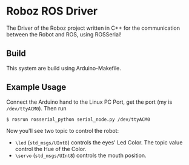 # Roboz ROS Driver

The Driver of the Roboz project written in C++ for the communication 
between the Robot and ROS, using ROSSerial!

## Build

This system are build using Arduino-Makefile.

## Example Usage

Connect the Arduino hand to the Linux PC Port, get the port (my is `/dev/ttyACM0`).
Then run

```
$ rosrun rosserial_python serial_node.py /dev/ttyACM0
```

Now you'll see two topic to control the robot:

 - `\led` (`std_msgs/UInt8`) controls the eyes' Led Color. The topic value control the Hue of the Color.
 - `\servo` (`std_msgs/UInt8`) controls the mouth position.